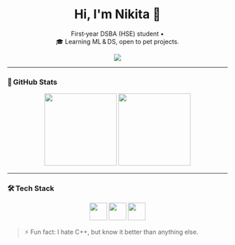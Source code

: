 <h1 align="center">Hi, I'm Nikita 👋</h1>

<p align="center">
  First‑year DSBA (HSE) student • 
  <br/>🎓 Learning ML & DS, open to pet projects.
</p>

<p align="center">
  <!-- social icons via Shields.io + Simple Icons -->
  <a href="https://t.me/ncharikov"><img src="https://img.shields.io/badge/Telegram-2CA5E0?style=flat&logo=telegram&logoColor=white"/></a>
</p>

---

### 🚀 GitHub Stats
<p align="center">
  <img src="https://github-readme-stats.vercel.app/api?username=openmind57&show_icons=true&theme=tokyonight"  height="165"/>
  <img src="https://github-readme-stats.vercel.app/api/top-langs/?username=openmind57&layout=compact&theme=tokyonight" height="165"/>
</p>

---

### 🛠 Tech Stack
<p align="center">
  <img src="https://cdn.jsdelivr.net/gh/devicons/devicon/icons/python/python-original.svg"   height="40"/>
  <img src="https://cdn.jsdelivr.net/gh/devicons/devicon/icons/cplusplus/cplusplus-original.svg" height="40"/>
  <img src="https://cdn.jsdelivr.net/gh/devicons/devicon/icons/latex/latex-original.svg"     height="40"/>
  <!-- add more icons as needed -->
</p>

> ⚡ Fun fact: I hate C++, but know it better than anything else.
